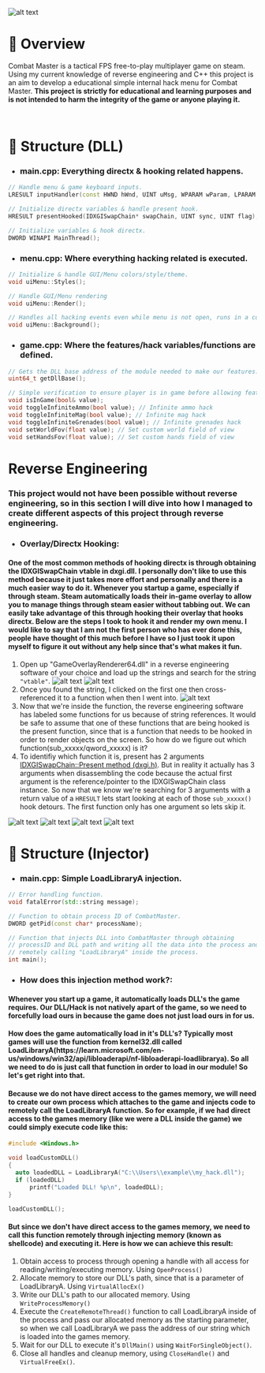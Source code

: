 ![alt text](https://github.com/d3v0psdan/combat-master-internal/blob/main/images/combat2.png?raw=true)

# 🔎 Overview
Combat Master is a tactical FPS free-to-play multiplayer game on steam. Using my current knowledge of reverse engineering and C++ this project is an aim to develop a educational simple internal hack menu for Combat Master.
<b>This project is strictly for educational and learning purposes and is not intended to harm the integrity of the game or anyone playing it.</b>

<br>

# 🔗 Structure (DLL)
* <h3><b>main.cpp: Everything directx & hooking related happens.</b></h3>
```cpp
// Handle menu & game keyboard inputs.
LRESULT inputHandler(const HWND hWnd, UINT uMsg, WPARAM wParam, LPARAM lParam);

// Initialize directx variables & handle present hook.
HRESULT presentHooked(IDXGISwapChain* swapChain, UINT sync, UINT flag);

// Initialize variables & hook directx.
DWORD WINAPI MainThread();
```
* <h3><b>menu.cpp: Where everything hacking related is executed.</b></h3>
```cpp
// Initialize & handle GUI/Menu colors/style/theme.
void uiMenu::Styles();

// Handle GUI/Menu rendering
void uiMenu::Render();

// Handles all hacking events even while menu is not open, runs in a constant loop.
void uiMenu::Background();
```

* <h3><b>game.cpp: Where the features/hack variables/functions are defined.</b></h3>
```cpp
// Gets the DLL base address of the module needed to make our features.
uint64_t getDllBase();

// Simple verification to ensure player is in game before allowing features to execute.
void isInGame(bool& value);
void toggleInfiniteAmmo(bool value); // Infinite ammo hack
void toggleInfiniteMag(bool value); // Infinite mag hack
void toggleInfiniteGrenades(bool value); // Infinite grenades hack
void setWorldFov(float value); // Set custom world field of view
void setHandsFov(float value); // Set custom hands field of view
```

# Reverse Engineering

<h3>This project would not have been possible without reverse engineering, so in this section I will dive into how I managed to create different aspects of this project through reverse engineering.</h3>

* <h3><b>Overlay/Directx Hooking:</b></h3>
<h4>One of the most common methods of hooking directx is through obtaining the IDXGISwapChain vtable in dxgi.dll. I personally don't like to use this method because it just takes more effort and personally and there is a much easier way to do it. Whenever you startup a game, especially if through steam. Steam automatically loads their in-game overlay to allow you to manage things through steam easier without tabbing out. We can easily take advantage of this through hooking their overlay that hooks directx. Below are the steps I took to hook it and render my own menu. I would like to say that I am not the first person who has ever done this, people have thought of this much before I have so I just took it upon myself to figure it out without any help since that's what makes it fun.</h4>

1. Open up "GameOverlayRenderer64.dll" in a reverse engineering software of your choice and load up the strings and search for the string `"vtable"`.
![alt text](https://github.com/d3v0psdan/combat-master-internal/blob/main/images/RE_1.png?raw=true)
![alt text](https://github.com/d3v0psdan/combat-master-internal/blob/main/images/RE_2.png?raw=true)
2. Once you found the string, I clicked on the first one then cross-referenced it to a function when then I went into.
![alt text](https://github.com/d3v0psdan/combat-master-internal/blob/main/images/RE_3.png?raw=true)
3. Now that we're inside the function, the reverse engineering software has labeled some functions for us because of string references. It would be safe to assume that one of these functions that are being hooked is the present function, since that is a function that needs to be hooked in order to render objects on the screen. So how do we figure out which function(sub_xxxxx/qword_xxxxx) is it?
4. To identifiy which function it is, present has 2 arguments [IDXGISwapChain::Present method (dxgi.h)](https://learn.microsoft.com/en-us/windows/win32/api/dxgi/nf-dxgi-idxgiswapchain-present). But in reality it actually has 3 arguments when disassembling the code because the actual first argument is the reference/pointer to the IDXGISwapChain class instance. So now that we know we're searching for 3 arguments with a return value of a `HRESULT` lets start looking at each of those `sub_xxxxx()` hook detours. The first function only has one argument so lets skip it.
   
![alt text](https://github.com/d3v0psdan/combat-master-internal/blob/main/images/RE_4.png?raw=true)
![alt text](https://github.com/d3v0psdan/combat-master-internal/blob/main/images/RE_5.png?raw=true)
![alt text](https://github.com/d3v0psdan/combat-master-internal/blob/main/images/RE_6.png?raw=true)
![alt text](https://github.com/d3v0psdan/combat-master-internal/blob/main/images/RE_7.png?raw=true)

# 🔗 Structure (Injector)
* <h3><b>main.cpp: Simple LoadLibraryA injection.</b></h3>
```cpp
// Error handling function.
void fatalError(std::string message);

// Function to obtain process ID of CombatMaster.
DWORD getPid(const char* processName);

// Function that injects DLL into CombatMaster through obtaining
// processID and DLL path and writing all the data into the process and then
// remotely calling "LoadLibraryA" inside the process. 
int main();
```
* <h3><b>How does this injection method work?:</b></h2>
<h4>Whenever you start up a game, it automatically loads DLL's the game requires. Our DLL/Hack is not natively apart of the game, so we need to forcefully load ours in because the game does not just load ours in for us.</h4>

<h4>How does the game automatically load in it's DLL's? Typically most games will use the function from <b>kernel32.dll</b> called <b>LoadLibraryA</b>(https://learn.microsoft.com/en-us/windows/win32/api/libloaderapi/nf-libloaderapi-loadlibrarya).
So all we need to do is just call that function in order to load in our module! So let's get right into that.
</h4>

<h4>Because we do not have direct access to the games memory, we will need to create our own process which attaches to the game and injects code to remotely call the LoadLibraryA function. So for example, if we had direct access to the games memory (like we were a DLL inside the game) we could simply execute code like this:</h4>

```cpp
#include <Windows.h>

void loadCustomDLL()
{
  auto loadedDLL = LoadLibraryA("C:\\Users\\example\\my_hack.dll");
  if (loadedDLL)
      printf("Loaded DLL! %p\n", loadedDLL);
}

loadCustomDLL();
```

<h4>But since we don't have direct access to the games memory, we need to call this function remotely through injecting memory (known as shellcode) and executing it. Here is how we can achieve this result:</h4>

1. Obtain access to process through opening a handle with all access for reading/writing/executing memory. Using `OpenProcess()`
2. Allocate memory to store our DLL's path, since that is a parameter of LoadLibraryA. Using `VirtualAllocEx()`
3. Write our DLL's path to our allocated memory. Using `WriteProcessMemory()`
4. Execute the `CreateRemoteThread()` function to call LoadLibraryA inside of the process and pass our allocated memory as the starting parameter, so when we call LoadLibraryA we pass the address of our string which is loaded into the games memory.
5. Wait for our DLL to execute it's `DllMain()` using `WaitForSingleObject()`.
6. Close all handles and cleanup memory, using `CloseHandle()` and `VirtualFreeEx()`.
